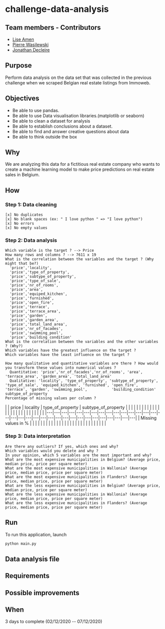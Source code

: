 # challenge-data-analysis

## Team members - Contributors

* [Lise Amen](https://github.com/lise-amen)
* [Pierre Wasilewski](https://github.com/pierrewasilewski)
* [Jonathan Decleire](https://github.com/JonathanDecleire)

## Purpose
Perform data analysis on the data set that was collected in the previous challenge when we scraped Belgian real estate listings from Immoweb.

## Objectives
   - Be able to use pandas.
   - Be able to use Data visualisation libraries.(matplotlib or seaborn)
   - Be able to clean a dataset for analysis
   - Be able to establish conclusions about a dataset.
   - Be able to find and answer creative questions about data
   - Be able to think outside the box


## Why
We are analyzing this data for a fictitious real estate company who wants to create a machine learning model to make price predictions on real estate sales in Belgium.

## How
### Step 1: Data cleaning
    [x] No duplicates
    [x] No blank spaces (ex: " I love python " => "I love python")
    [x] No errors
    [x] No empty values

### Step 2: Data analysis
    Which variable is the target ? --> Price
    How many rows and columns ? --> 7611 x 19
    What is the correlation between the variables and the target ? (Why might that be?)
      'price','locality', 
      'price','type_of_property', 
      'price','subtype_of_property', 
      'price','type_of_sale', 
      'price','nr_of_rooms', 
      'price','area', 
      'price','equiped_kitchen', 
      'price','furnished',
      'price','open_fire', 
      'price','terrace',        
      'price','terrace_area', 
      'price','garden', 
      'price','garden_area',
      'price','total_land_area', 
      'price','nr_of_facades', 
      'price','swimming_pool',
      'price','building_condition'
    What is the correlation between the variables and the other variables ? (Why?)
    Which variables have the greatest influence on the target ?
    Which variables have the least influence on the target ?
    
    How many qualitative and quantitative variables are there ? How would you transform these values into numerical values ?
      Quantitative: 'price','nr_of_facades','nr_of_rooms', 'area', 'terrace_area', 'garden_area', 'total_land_area'
      Qualitative: 'locality', 'type_of_property', 'subtype_of_property', 'type_of_sale', 'equiped_kitchen', 'furnished', 'open_fire', 'terrace', 'garden', 'swimming_pool',           'building_condition'
    subtype_of_property
    Percentage of missing values per column ?
   
   
|   | price  | locality  | type_of_property  | subtype_of_property  |   |   |   |   |   |   |   |   |   |   |   |   |   |   |   |   |   |   |   |   |   |   |   |   |   |   |   |
|---|---|---|---|---|---|---|---|---|---|---|---|---|---|---|---|---|---|---|---|---|---|---|---|---|---|---|---|---|---|---|---|---|
| Missing values in %  |   |   |   |   |   |   |   |   |   |   |   |   |   |   |   |   |   |   |   |   |   |   |   |   |   |   |   |   |


### Step 3: Data interpretation
    Are there any outliers? If yes, which ones and why?
    Which variables would you delete and why ?
    In your opinion, which 5 variables are the most important and why?
    What are the most expensive municipalities in Belgium? (Average price, median price, price per square meter)
    What are the most expensive municipalities in Wallonia? (Average price, median price, price per square meter)
    What are the most expensive municipalities in Flanders? (Average price, median price, price per square meter)
    What are the less expensive municipalities in Belgium? (Average price, median price, price per square meter)
    What are the less expensive municipalities in Wallonia? (Average price, median price, price per square meter)
    What are the less expensive municipalities in Flanders? (Average price, median price, price per square meter)



## Run
To run this application, launch
```python
python main.py
```
## Data analysis file


## Requirements



## Possible improvements



## When

3 days to complete (02/12/2020 -- 07/12/2020)

